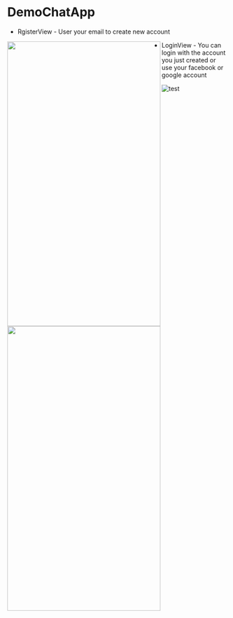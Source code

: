 # DemoChatApp
- RgisterView - User your email to create new account<br>
<img src="https://user-images.githubusercontent.com/54258059/103166905-3ac1ca00-4859-11eb-9aae-0e895739a4cc.png" align="left" height="650" width="350" >

- LoginView - You can login with the account you just created or use your facebook or google account<br>
<img src="https://user-images.githubusercontent.com/54258059/103166950-97bd8000-4859-11eb-82a5-9a44a0bd4358.png" align="left" height="650" width="350" >

![test](https://user-images.githubusercontent.com/54258059/103166950-97bd8000-4859-11eb-82a5-9a44a0bd4358.png)



